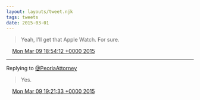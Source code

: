 ```yaml
---
layout: layouts/tweet.njk
tags: tweets
date: 2015-03-01
---
```


> Yeah, I'll get that Apple Watch\. For sure\.

<img src="../media/tweet.ico" width="12" /> [Mon Mar 09 18:54:12 +0000 2015](https://twitter.com/timwasson/status/575006690833264640)

----

Replying to [@PeoriaAttorney](https://twitter.com/PeoriaAttorney/status/575013514491879425)

> Yes\.

<img src="../media/tweet.ico" width="12" /> [Mon Mar 09 19:21:33 +0000 2015](https://twitter.com/timwasson/status/575013570095665152)